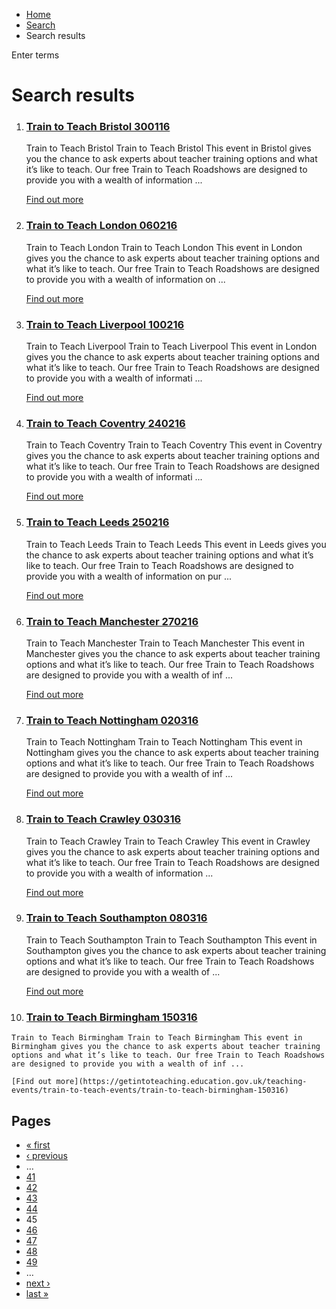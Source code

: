 *   [Home](/)
*   [Search](/search)
*   Search results

Enter terms 

Search results
==============

1.  ### [Train to Teach Bristol 300116](https://getintoteaching.education.gov.uk/teaching-events/train-to-teach-events/train-to-teach-bristol-300116)
    
    Train to Teach Bristol Train to Teach Bristol This event in Bristol gives you the chance to ask experts about teacher training options and what it’s like to teach. Our free Train to Teach Roadshows are designed to provide you with a wealth of information ...
    
    [Find out more](https://getintoteaching.education.gov.uk/teaching-events/train-to-teach-events/train-to-teach-bristol-300116)
    
2.  ### [Train to Teach London 060216](https://getintoteaching.education.gov.uk/teaching-events/train-to-teach-events/train-to-teach-london-060216)
    
    Train to Teach London Train to Teach London This event in London gives you the chance to ask experts about teacher training options and what it’s like to teach. Our free Train to Teach Roadshows are designed to provide you with a wealth of information on ...
    
    [Find out more](https://getintoteaching.education.gov.uk/teaching-events/train-to-teach-events/train-to-teach-london-060216)
    
3.  ### [Train to Teach Liverpool 100216](https://getintoteaching.education.gov.uk/teaching-events/train-to-teach-events/train-to-teach-liverpool-100216)
    
    Train to Teach Liverpool Train to Teach Liverpool This event in London gives you the chance to ask experts about teacher training options and what it’s like to teach. Our free Train to Teach Roadshows are designed to provide you with a wealth of informati ...
    
    [Find out more](https://getintoteaching.education.gov.uk/teaching-events/train-to-teach-events/train-to-teach-liverpool-100216)
    
4.  ### [Train to Teach Coventry 240216](https://getintoteaching.education.gov.uk/teaching-events/train-to-teach-events/train-to-teach-coventry-240216)
    
    Train to Teach Coventry Train to Teach Coventry This event in Coventry gives you the chance to ask experts about teacher training options and what it’s like to teach. Our free Train to Teach Roadshows are designed to provide you with a wealth of informati ...
    
    [Find out more](https://getintoteaching.education.gov.uk/teaching-events/train-to-teach-events/train-to-teach-coventry-240216)
    
5.  ### [Train to Teach Leeds 250216](https://getintoteaching.education.gov.uk/teaching-events/train-to-teach-events/train-to-teach-leeds-250216)
    
    Train to Teach Leeds Train to Teach Leeds This event in Leeds gives you the chance to ask experts about teacher training options and what it’s like to teach. Our free Train to Teach Roadshows are designed to provide you with a wealth of information on pur ...
    
    [Find out more](https://getintoteaching.education.gov.uk/teaching-events/train-to-teach-events/train-to-teach-leeds-250216)
    
6.  ### [Train to Teach Manchester 270216](https://getintoteaching.education.gov.uk/teaching-events/train-to-teach-events/train-to-teach-manchester-270216)
    
    Train to Teach Manchester Train to Teach Manchester This event in Manchester gives you the chance to ask experts about teacher training options and what it’s like to teach. Our free Train to Teach Roadshows are designed to provide you with a wealth of inf ...
    
    [Find out more](https://getintoteaching.education.gov.uk/teaching-events/train-to-teach-events/train-to-teach-manchester-270216)
    
7.  ### [Train to Teach Nottingham 020316](https://getintoteaching.education.gov.uk/teaching-events/train-to-teach-events/train-to-teach-nottingham-020316)
    
    Train to Teach Nottingham Train to Teach Nottingham This event in Nottingham gives you the chance to ask experts about teacher training options and what it’s like to teach. Our free Train to Teach Roadshows are designed to provide you with a wealth of inf ...
    
    [Find out more](https://getintoteaching.education.gov.uk/teaching-events/train-to-teach-events/train-to-teach-nottingham-020316)
    
8.  ### [Train to Teach Crawley 030316](https://getintoteaching.education.gov.uk/teaching-events/train-to-teach-events/train-to-teach-crawley-030316)
    
    Train to Teach Crawley Train to Teach Crawley This event in Crawley gives you the chance to ask experts about teacher training options and what it’s like to teach. Our free Train to Teach Roadshows are designed to provide you with a wealth of information ...
    
    [Find out more](https://getintoteaching.education.gov.uk/teaching-events/train-to-teach-events/train-to-teach-crawley-030316)
    
9.  ### [Train to Teach Southampton 080316](https://getintoteaching.education.gov.uk/teaching-events/train-to-teach-events/train-to-teach-southampton-080316)
    
    Train to Teach Southampton Train to Teach Southampton This event in Southampton gives you the chance to ask experts about teacher training options and what it’s like to teach. Our free Train to Teach Roadshows are designed to provide you with a wealth of ...
    
    [Find out more](https://getintoteaching.education.gov.uk/teaching-events/train-to-teach-events/train-to-teach-southampton-080316)
    
10.  ### [Train to Teach Birmingham 150316](https://getintoteaching.education.gov.uk/teaching-events/train-to-teach-events/train-to-teach-birmingham-150316)
    
    Train to Teach Birmingham Train to Teach Birmingham This event in Birmingham gives you the chance to ask experts about teacher training options and what it’s like to teach. Our free Train to Teach Roadshows are designed to provide you with a wealth of inf ...
    
    [Find out more](https://getintoteaching.education.gov.uk/teaching-events/train-to-teach-events/train-to-teach-birmingham-150316)
    

Pages
-----

*   [« first](/search/site "Go to first page")
*   [‹ previous](/search/site?page=43 "Go to previous page")
*   …
*   [41](/search/site?page=40 "Go to page 41")
*   [42](/search/site?page=41 "Go to page 42")
*   [43](/search/site?page=42 "Go to page 43")
*   [44](/search/site?page=43 "Go to page 44")
*   45
*   [46](/search/site?page=45 "Go to page 46")
*   [47](/search/site?page=46 "Go to page 47")
*   [48](/search/site?page=47 "Go to page 48")
*   [49](/search/site?page=48 "Go to page 49")
*   …
*   [next ›](/search/site?page=45 "Go to next page")
*   [last »](/search/site?page=1032 "Go to last page")